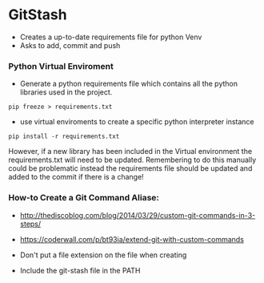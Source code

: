 # GitStash

- Creates a up-to-date requirements file for python Venv
- Asks to add, commit and push

### Python Virtual Enviroment
- Generate a python requirements file which contains all the python libraries used in the project.
```
pip freeze > requirements.txt
```
- use virtual enviroments to create a specific python interpreter instance
```
pip install -r requirements.txt
```

However, if a new library has been included in the Virtual environment the requirements.txt will need to be updated. Remembering to do this manually could be problematic instead the requirements file should be updated and added to the commit if there is a change!

### How-to Create a Git Command Aliase:
- http://thediscoblog.com/blog/2014/03/29/custom-git-commands-in-3-steps/
- https://coderwall.com/p/bt93ia/extend-git-with-custom-commands


- Don't put a file extension on the file when creating
- Include the git-stash file in the PATH
